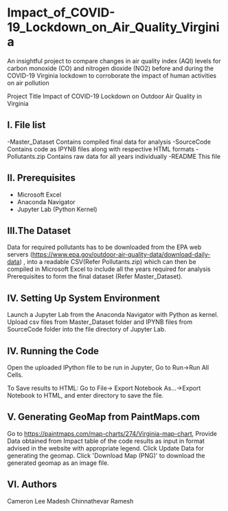 # Impact_of_COVID-19_Lockdown_on_Air_Quality_Virginia
An insightful project to compare changes in air quality index (AQI) levels for carbon monoxide (CO) and nitrogen dioxide (NO2) before and during the COVID-19 Virginia lockdown to corroborate the impact of human activities on air pollution

Project Title
Impact of COVID-19 Lockdown on Outdoor Air Quality in Virginia

I. File list
------------
-Master_Dataset   Contains compiled final data for analysis
-SourceCode 		  Contains code as IPYNB files along with respective HTML formats
-Pollutants.zip		Contains raw data for all years individually
-README			      This file


II. Prerequisites
-----------------
- Microsoft Excel
- Anaconda Navigator
- Jupyter Lab (Python Kernel)


III.The Dataset
---------------
Data for required pollutants has to be downloaded from the EPA web servers (https://www.epa.gov/outdoor-air-quality-data/download-daily-data) , 
into a readable CSV(Refer Pollutants.zip) which can then be compiled in Microsoft Excel to include all the years required for analysis
Prerequisites to form the final dataset (Refer Master_Dataset).


IV. Setting Up System Environment
---------------------------------
Launch a Jupyter Lab from the Anaconda Navigator with Python as kernel.
Upload csv files from Master_Dataset folder and IPYNB files from SourceCode folder into the file directory of Jupyter Lab.


IV. Running the Code
--------------------
Open the uploaded IPython file to be run in Jupyter, Go to Run->Run All Cells.

To Save results to HTML:
Go to File-> Export Notebook As…->Export Notebook to HTML, and enter directory to save the file. 


V. Generating GeoMap from PaintMaps.com
---------------------------------------
Go to https://paintmaps.com/map-charts/274/Virginia-map-chart, 
Provide Data obtained from Impact table of the code results as input in format advised in the website with appropriate legend.
Click Update Data for generating the geomap.
Click 'Download Map (PNG)' to download the generated geomap as an image file.


VI. Authors
---------------------------------------
Cameron Lee
Madesh Chinnathevar Ramesh
